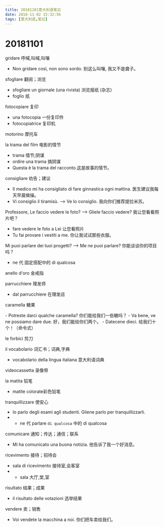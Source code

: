```yaml
---
title: 20181101意大利语笔记
date: 2018-11-02 15:32:56
tags: [意大利语,笔记]
---
```

# 20181101

gridare 呼喊,叫喊,叫嚷

+ Non gridare così, non sono sordo. 别这么叫嚷, 我又不是聋子。
  
sfogliare 翻阅；浏览

+ sfogliare un giornale (una rivista) 浏览报纸 (杂志)
+ foglio 纸

fotocopiare 复印

+ una fotocopia 一份复印件
+ fotocopiatrice 复印机

motorino 摩托车

la trama del film 电影的情节

+ trama 情节;阴谋
+ ordire una trama 搞阴谋
+ Questa è la trama del racconto.这是故事的情节。

consigliare 劝告；建议

+ Il medico mi ha consigliato di fare ginnastica ogni mattina. 医生建议我每天早晨做操。
+ Vi consiglio il tiramisù.  --> Ve lo consiglio. 我向你们推荐提拉米苏。

Professore, Le faccio vedere le foto? --> Gliele faccio vedere? 我让您看看照片吧？

+ fare vedere le foto a Lei 让您看照片
+ Tu fai provare i vestiti a me. 你让我试试那些衣服。

Mi puoi parlare dei tuoi progetti? --> Me ne puoi parlare?  你能谈谈你的项目吗？

+ ne 代 固定搭配中的 di qualcosa

anello d'oro 金戒指

parrucchiere 理发师

+ dal parrucchiere 在理发店

caramella 糖果

\- Potreste darci qualche caramella? 你们能给我们一些糖吗？
\- Va bene, ve ne possiamo dare due. 好，我们能给你们两个。
\- Datecene dieci. 给我们十个！（命令式）

le forbici 剪刀

il vocabolario 词汇书；词典,字典

+ vocabolario della lingua italiana 意大利语词典

videocassetta 录像带

la matita 铅笔

+ matite colorate彩色铅笔

tranquillizzare 使安心

+ Io parlo degli esami agli studenti. Gliene parlo per tranquillizzarli.
+ + ne 代 parlare `di qualcosa` 中的 di qualcosa

comunicare 通知；传达；通信；联系

+ Mi ha comunicato una buona notizia. 他告诉了我一个好消息。

ricevimento 接待；招待会

+ sala di ricevimento 接待室,会客室
+ + sala  大厅,堂,室

risultato 结果；成果

+ il risultato delle votazioni 选举结果

vendere 卖；销售

+ Voi vendete la macchina a noi. 你们把车卖给我们。